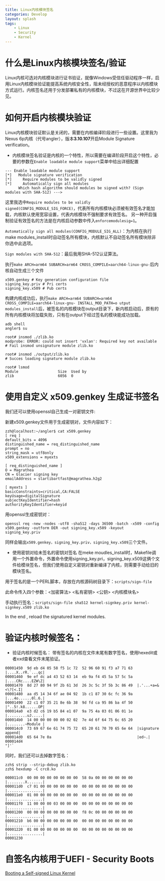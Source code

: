 ```yaml
---
title: Linux内核模块签名
categories: Develop
layout: splash
tags:
    - Linux
    - Security
    - Kernel
---
```


# 什么是Linux内核模块签名/验证

Linux内核可选对内核模块进行证书验证，就像Windows受信任驱动程序一样，启用Linux内核模块验证能提高系统内核安全性，阻未经授权的恶意程序以内核模块方式运行。内核签名还用于分发部署私有的内核模块，不过这在开源世界中比较少见。

# 如何开启内核模块验证

Linux内核模块验证默认是关闭的，需要在内核编译阶段进行一些设置。这里我为Nexus 6p内核（代号angler），版本**3.10.107**开启Module Signature verification。
  
  - 内核模块签名验证是内核的一个特性，所以需要在编译阶段开启这个特性，必要的参数在`Enable loadable module support`菜单中给出详细配置
  ```
  --- Enable loadable module support
  [*]   Module signature verification
  [*]     Require modules to be validly signed
  [*]     Automatically sign all modules
        Which hash algorithm should modules be signed with? (Sign modules with SHA-512) --->
  ```
这里我选中`Require modules to be validly signed(CONFIG_MODULE_SIG_FORCE)`，代表所有内核模块必须被有效签名才能加载，内核默认使用宽容设置，代表内核模块不强制要求有效签名。
另一种开启强制验证有效签名的方法是在内核启动参数中传入`enforcemodulesig=1`。

`Automatically sign all modules(CONFIG_MODULE_SIG_ALL)`：为内核在执行make modules\_install时自动签名所有模块，内核默认不自动签名所有模块除非你选中此选项。

`Sign modules with SHA-512`：最后我用SHA-512认证算法。

执行`make ARCH=arm64 SUBARCH=arm64 CROSS_COMPILE=aarch64-linux-gnu-`后内核自动生成三个文件

```
x509.genkey # Key generation configuration file
signing_key.priv # Pri certs
signing_key.x509 # Pub certs
```

构建内核成功后，执行`make ARCH=arm64 SUBARCH=arm64 CROSS_COMPILE=aarch64-linux-gnu- INSTALL_MOD_PATH=o
utput modules_install`后，被签名的内核模块在output目录下，新内核启动后，原有的所有内核模块将加载失败，只有在output下经过签名的模块能成功加载。

```
adb shell 
angler$ su

root# insmod ./zlib.ko
modprobe: ERROR: could not insert 'vxlan': Required key not available 
# Fail insmod unsignature module zlib.ko

root# insmod ./output/zlib.ko 
# Succes loading signature module zlib.ko

root# lsmod
Module                  Size  Used by
zlib                    6056  0
```

# 使用自定义 x509.genkey 生成证书签名

我们还可以使用openssl自己生成一对密钥文件:

新建x509.genkey文件用于生成密钥对，文件内容如下：

```
zzh@localhost:~/angler$ cat x509.genkey
[ req ]
default_bits = 4096
distinguished_name = req_distinguished_name
prompt = no
string_mask = utf8only
x509_extensions = myexts

[ req_distinguished_name ]
O = Magrathea
CN = Glacier signing key
emailAddress = slartibartfast@magrathea.h2g2

[ myexts ]
basicConstraints=critical,CA:FALSE
keyUsage=digitalSignature
subjectKeyIdentifier=hash
authorityKeyIdentifier=keyid
```

用openssl生成密钥对：

`openssl req -new -nodes -utf8 -sha512 -days 36500 -batch -x509 -config x509.genkey -outform DER -out signing_key.x509 -keyout signing_key.priv`

同样会输出`x509.genkey，signing_key.priv，signing_key.x509`三个文件。

  - 使用密钥对给未签名的密钥对签名
  在meke moudles\_install时，Makefile调用一个外置命令，外置命令使用signing\_key.pri，signing\_key.x509这俩个文件给模块签名，但我们使用自定义密钥对重新编译了内核，则需要手动给旧的模块签名。

  用于签名的是一个PERL脚本，存放在内核源码树目录下：`scripts/sign-file`
  
  此命令传入四个参数：<加密算法> <私有密钥> <公钥> <内核模块名>
  
  手动执行签名：`scripts/sign-file sha512 kernel-signkey.priv kernel-signkey.x509 zlib.ko`

  In the end , reload the signatured kernel modules.

# 验证内核时候签名：

  - 验证内核时候签名：
  带有签名的内核在文件末尾有数字签名，使用hexedit或者xxd查看文件末尾验证。
  
  ```
  00001450  9d eb d4 05 58 f5 1c 72  52 96 60 91 f3 a7 71 63  |....X..rR.`...qc|
  00001460  9e ef dc a4 43 52 63 14  eb 9a f4 45 5a 57 5c 5a  |....CRc....EZW\Z|
  00001470  8d 27 80 94 9f 2b 61 3d  26 3c 5c 3f 5b 3c 86 49  |.'...+a=&<\?[<.I|
  00001480  aa d5 14 34 6f ae 04 92  1b c1 87 30 6c fc 36 9a  |...4o......0l.6.|
  00001490  22 c1 07 35 21 8e 6b 38  9d fd ca 95 86 ba 4f 50  |"..5!.k8......OP|
  000014a0  e3 d2 c6 19 b5 84 e1 07  9a 75 4a 03 01 06 01 1e  |.........uJ.....|
  000014b0  14 00 00 00 00 00 02 02  7e 4d 6f 64 75 6c 65 20  |........~Module |
  000014c0  73 69 67 6e 61 74 75 72  65 20 61 70 70 65 6e 64  |signature append|
  000014d0  65 64 7e 0a                                       |ed~.|
  000014d4
  "]'`
  ```

  同时，我们还可以去掉数字签名：
  
  ```
  zzh$ strip --strip-debug zlib.ko
  zzh$ hexdump -C crc8.ko
  
  000011c0  00 00 00 00 00 00 00 00  58 0a 00 00 00 00 00 00  |........X.......|
  000011d0  c7 01 00 00 00 00 00 00  00 00 00 00 00 00 00 00  |................|
  000011e0  01 00 00 00 00 00 00 00  00 00 00 00 00 00 00 00  |................|
  000011f0  11 00 00 00 03 00 00 00  00 00 00 00 00 00 00 00  |................|
  00001200  00 00 00 00 00 00 00 00  f8 0c 00 00 00 00 00 00  |................|
  00001210  b6 00 00 00 00 00 00 00  00 00 00 00 00 00 00 00  |................|
  00001220  01 00 00 00 00 00 00 00  00 00 00 00 00 00 00 00  |................|
  00001230
  ```

# 自签名内核用于UEFI - Security Boots
  [Booting a Self-signed Linux Kernel](http://www.kroah.com/log/blog/2013/09/02/booting-a-self-signed-linux-kernel/)
